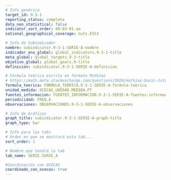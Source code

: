 ```yaml
---
# Info genérica
target_id: 9.3.1
reporting_status: complete
data_non_statistical: false
indicator_sort_order: 09-03-01-aa
national_geographical_coverage: nuts.ES53

# Info de Subindicador
nombre: subindicator.9-3-1-SERIE-A-nombre
indicador_onu_global: global_indicators.9-3-1-title
meta_global: global_targets.9-3-title
objetivo_global: global_goals.9-title
definicion: subindicator.9-3-1-SERIE-A-definicion

# Fórmula teórica escrita en formato MathJax
# https://math.meta.stackexchange.com/questions/5020/mathjax-basic-tutorial-and-quick-reference
formula_teorica: FORMULA_TEORICA.9-3-1-SERIE-A-formula-teorica
unidad_medida: OCECAS_UNIDAD_MEDIDA.PT
fuentes_informacion: FUENTES_INFORMACION.9-3-1-SERIE-A-fuentes-informacion
periodicidad: FREQ.A
observaciones: OBSERVACIONES.9-3-1-SERIE-A-observaciones

# Info de Gráficas
graph_title: subindicator.9-3-1-SERIE-A-graph-title
graph_type: bar

# Info para las tabs
# Orden en que se mostrará esta tab...
sort_order: 1

# Nombre que tendrá la tab
tab_name: SERIE.SERIE_A

#Coordinación con OCECAS
coordinado_con_ocecas: true
---
```


